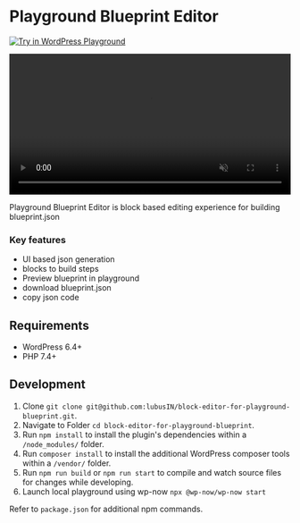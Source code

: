 # Playground Blueprint Editor

[![Try in WordPress Playground](https://img.shields.io/badge/Try%20in%20WordPress%20Playground-blue?style=for-the-badge)](https://playground.wordpress.net/?blueprint-url=https://raw.githubusercontent.com/lubusIN/block-editor-for-playground-blueprint/demo/_playground/blueprint-github.json)

<video src=".github/builder-demo.mp4" controls="controls" muted="muted" class="d-block rounded-bottom-2 border-top width-fit" style="max-height:640px; min-height: 200px; width: 100%"></video>


Playground Blueprint Editor is block based editing experience for building blueprint.json

### Key features

- UI based json generation
- blocks to build steps
- Preview blueprint in playground 
- download blueprint.json
- copy json code

## Requirements

- WordPress 6.4+
- PHP 7.4+

## Development

1. Clone `git clone git@github.com:lubusIN/block-editor-for-playground-blueprint.git`.
2. Navigate to Folder `cd block-editor-for-playground-blueprint`.
3. Run `npm install` to install the plugin's dependencies within a `/node_modules/` folder.
4. Run `composer install` to install the additional WordPress composer tools within a `/vendor/` folder.
5. Run `npm run build` or `npm run start` to compile and watch source files for changes while developing.
6. Launch local playground using wp-now `npx @wp-now/wp-now start`

Refer to `package.json` for additional npm commands.